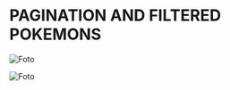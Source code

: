 # PAGINATION AND FILTERED POKEMONS

![Foto](https://user-images.githubusercontent.com/66984715/143669524-6d4340a5-fc75-4875-b15a-138bf15ddd48.jpeg)

![Foto](https://user-images.githubusercontent.com/66984715/143669517-0b7a10bb-e81a-4022-97a4-ab52eae361e2.jpeg)
